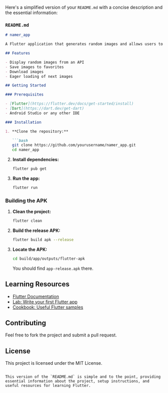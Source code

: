 Here's a simplified version of your `README.md` with a concise description and the essential information:

### `README.md`

```markdown
# namer_app

A Flutter application that generates random images and allows users to save their favorites.

## Features

- Display random images from an API
- Save images to favorites
- Download images
- Eager loading of next images

## Getting Started

### Prerequisites

- [Flutter](https://flutter.dev/docs/get-started/install)
- [Dart](https://dart.dev/get-dart)
- Android Studio or any other IDE

### Installation

1. **Clone the repository:**

   ```bash
   git clone https://github.com/yourusername/namer_app.git
   cd namer_app
   ```

2. **Install dependencies:**

   ```bash
   flutter pub get
   ```

3. **Run the app:**

   ```bash
   flutter run
   ```

### Building the APK

1. **Clean the project:**

   ```bash
   flutter clean
   ```

2. **Build the release APK:**

   ```bash
   flutter build apk --release
   ```

3. **Locate the APK:**

   ```bash
   cd build/app/outputs/flutter-apk
   ```

   You should find `app-release.apk` there.

## Learning Resources

- [Flutter Documentation](https://docs.flutter.dev/)
- [Lab: Write your first Flutter app](https://docs.flutter.dev/get-started/codelab)
- [Cookbook: Useful Flutter samples](https://docs.flutter.dev/cookbook)

## Contributing

Feel free to fork the project and submit a pull request.

## License

This project is licensed under the MIT License.
```

This version of the `README.md` is simple and to the point, providing essential information about the project, setup instructions, and useful resources for learning Flutter.